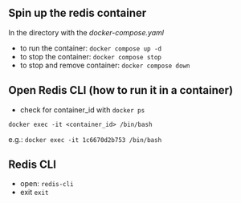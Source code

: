 ## Spin up the redis container

In the directory with the _docker-compose.yaml_

- to run the container:
  `docker compose up -d`
- to stop the container:
  `docker compose stop`
- to stop and remove container:
  `docker compose down`

## Open Redis CLI (how to run it in a container)

- check for container_id with `docker ps`

`docker exec -it <container_id> /bin/bash`

e.g.:
`docker exec -it 1c6670d2b753 /bin/bash`


## Redis CLI
- open:
`redis-cli`
- exit
`exit`
